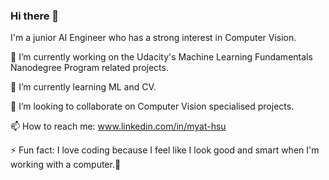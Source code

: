### Hi there 👋

I'm a junior AI Engineer who has a strong interest in Computer Vision.

 🔭 I’m currently working on the Udacity's Machine Learning Fundamentals Nanodegree Program related projects.
 
 🌱 I’m currently learning ML and CV.
 
 👯 I’m looking to collaborate on Computer Vision specialised projects.
 
 📫 How to reach me: www.linkedin.com/in/myat-hsu
 
 ⚡ Fun fact: I love coding because I feel like I look good and smart when I'm working with a computer.🤭
 
